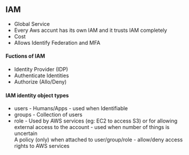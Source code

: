 ## IAM
- Global Service
- Every Aws accunt has its own IAM and it trusts IAM completely
-  Cost
- Allows Identify Federation and MFA

#### Fuctions of IAM
- Identity Provider (IDP)
- Authenticate Identities
- Authorize (Allo/Deny)

#### IAM identity object types
- users -  Humans/Apps - used when Identifiable
- groups - Collection of users
- role - Used by AWS services (eg: EC2 to access S3) or for allowing external access to the account - used when number of things is uncertain\
A policy (only) when attached to user/group/role - allow/deny access rights to AWS services
